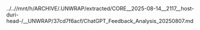 ../..//mnt/h/ARCHIVE/.UNWRAP/extracted/CORE__2025-08-14__2117__host-duri-head-/__UNWRAP/37cd7f6acf/ChatGPT_Feedback_Analysis_20250807.md
